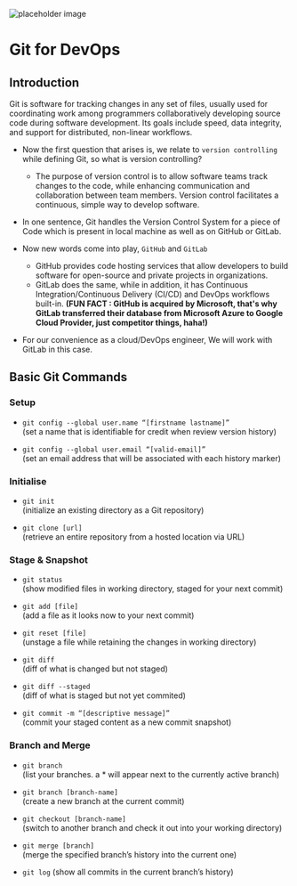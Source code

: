 ![placeholder image](https://user-images.githubusercontent.com/91361382/179404737-ee14686e-cc7a-4b3e-a249-e0c355a8e005.png)

# Git for DevOps

## Introduction

Git is software for tracking changes in any set of files, usually used for coordinating work among programmers collaboratively developing source code during software development. Its goals include speed, data integrity, and support for distributed, non-linear workflows.

 - Now the first question that arises is, we relate to ```version controlling``` while defining Git, so what is version controlling?
   - The purpose of version control is to allow software teams track changes to the code, while enhancing communication and collaboration between team members. Version control facilitates a continuous, simple way to develop software.

 - In one sentence, Git handles the Version Control System for a piece of Code which is present in local machine as well as on GitHub or GitLab.
 - Now new words come into play, ```GitHub``` and ```GitLab```
   - GitHub provides code hosting services that allow developers to build software for open-source and private projects in organizations.
   - GitLab does the same, while in addition, it has Continuous Integration/Continuous Delivery (CI/CD) and DevOps workflows built-in.
**(FUN FACT : GitHub is acquired by Microsoft, that's why GitLab transferred their database from Microsoft Azure to Google Cloud Provider, just competitor things, haha!)**

 - For our convenience as a cloud/DevOps engineer, We will work with GitLab in this case.

## Basic Git Commands

### Setup

 - ```git config --global user.name “[firstname lastname]”``` <br>
(set a name that is identifiable for credit when review version history)

 - ```git config --global user.email “[valid-email]”``` <br>
(set an email address that will be associated with each history marker)

### Initialise

 - ```git init``` <br>
(initialize an existing directory as a Git repository)

 - ```git clone [url]``` <br>
(retrieve an entire repository from a hosted location via URL)

### Stage & Snapshot

 - ```git status``` <br>
(show modified files in working directory, staged for your next commit)

 - ```git add [file]``` <br>
(add a file as it looks now to your next commit)

 - ```git reset [file]``` <br>
(unstage a file while retaining the changes in working directory)

 - ```git diff``` <br>
(diff of what is changed but not staged)

 - ```git diff --staged``` <br>
(diff of what is staged but not yet commited)

 - ```git commit -m “[descriptive message]”``` <br>
(commit your staged content as a new commit snapshot)

### Branch and Merge

 - ```git branch``` <br>
(list your branches. a * will appear next to the currently active branch)

 - ```git branch [branch-name]``` <br>
(create a new branch at the current commit)

 - ```git checkout [branch-name]``` <br>
(switch to another branch and check it out into your working directory)

 - ```git merge [branch]``` <br>
(merge the specified branch’s history into the current one)

 - ```git log```
(show all commits in the current branch’s history)

 
 
